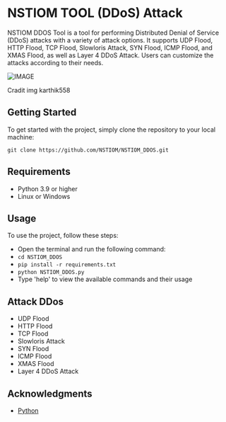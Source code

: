 # NSTIOM TOOL (DDoS) Attack

NSTIOM DDOS Tool is a tool for performing Distributed Denial of Service (DDoS) attacks with a variety of attack options. It supports UDP Flood, HTTP Flood, TCP Flood, Slowloris Attack, SYN Flood, ICMP Flood, and XMAS Flood, as well as Layer 4 DDoS Attack. Users can customize the attacks according to their needs.

![IMAGE](https://raw.githubusercontent.com/karthik558/ddos-attack/main/assets/banner.png)

Cradit img karthik558

## Getting Started

To get started with the project, simply clone the repository to your local machine:

```
git clone https://github.com/NSTIOM/NSTIOM_DDOS.git
```

## Requirements

- Python 3.9 or higher
- Linux or Windows

## Usage

To use the project, follow these steps:

- Open the terminal and run the following command:
- `cd NSTIOM_DDOS`
- `pip install -r requirements.txt`
- `python NSTIOM_DDOS.py`
- Type 'help' to view the available commands and their usage

## Attack DDos
- UDP Flood
- HTTP Flood
- TCP Flood
- Slowloris Attack
- SYN Flood
- ICMP Flood
- XMAS Flood
- Layer 4 DDoS Attack

## Acknowledgments

- [Python](https://www.python.org/)
